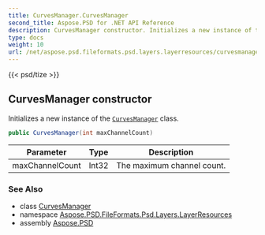 ```yaml
---
title: CurvesManager.CurvesManager
second_title: Aspose.PSD for .NET API Reference
description: CurvesManager constructor. Initializes a new instance of the CurvesManager class
type: docs
weight: 10
url: /net/aspose.psd.fileformats.psd.layers.layerresources/curvesmanager/curvesmanager/
---
```

{{< psd/tize >}}
## CurvesManager constructor

Initializes a new instance of the [`CurvesManager`](../) class.

```csharp
public CurvesManager(int maxChannelCount)
```

| Parameter | Type | Description |
| --- | --- | --- |
| maxChannelCount | Int32 | The maximum channel count. |

### See Also

* class [CurvesManager](../)
* namespace [Aspose.PSD.FileFormats.Psd.Layers.LayerResources](../../curvesmanager/)
* assembly [Aspose.PSD](../../../)


